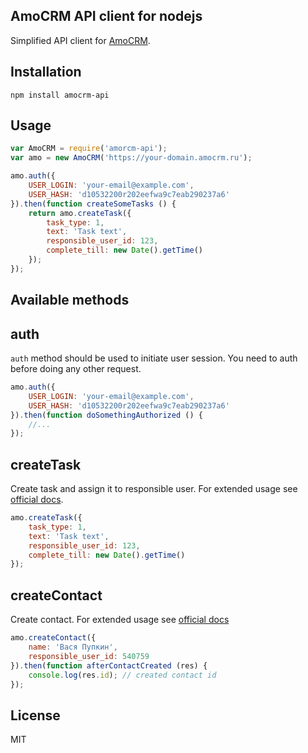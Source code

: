 ## AmoCRM API client for nodejs

Simplified API client for [AmoCRM](https://amocrm.ru).

## Installation

```
npm install amocrm-api
```

## Usage

```javascript
var AmoCRM = require('amorcm-api');
var amo = new AmoCRM('https://your-domain.amocrm.ru');

amo.auth({
	USER_LOGIN: 'your-email@example.com',
	USER_HASH: 'd10532200r202eefwa9c7eab290237a6'
}).then(function createSomeTasks () {
	return amo.createTask({
		task_type: 1,
		text: 'Task text',
		responsible_user_id: 123,
		complete_till: new Date().getTime()
	});
});
```

## Available methods

## auth

`auth` method should be used to initiate user session. You need to auth before doing any other request.

```javascript
amo.auth({
	USER_LOGIN: 'your-email@example.com',
	USER_HASH: 'd10532200r202eefwa9c7eab290237a6'
}).then(function doSomethingAuthorized () {
	//...
});
```

## createTask

Create task and assign it to responsible user. For extended usage see [official docs](https://developers.amocrm.ru/rest_api/tasks_set.php).

```javascript
amo.createTask({
	task_type: 1,
	text: 'Task text',
	responsible_user_id: 123,
	complete_till: new Date().getTime()
});
```

## createContact

Create contact. For extended usage see [official docs](https://developers.amocrm.ru/rest_api/contacts_set.php)

```javascript
amo.createContact({
	name: 'Вася Пупкин',
	responsible_user_id: 540759
}).then(function afterContactCreated (res) {
	console.log(res.id); // created contact id
});
```

## License

MIT

